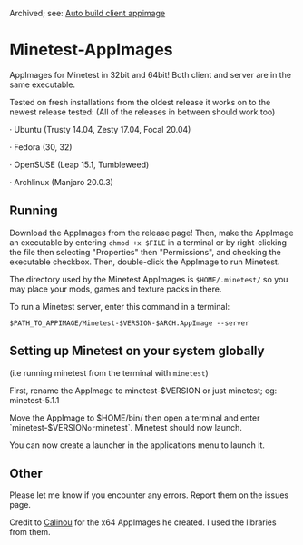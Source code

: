 Archived; see: [Auto build client appimage](https://github.com/minetest/minetest/pull/10561#issue-509965074)

# Minetest-AppImages

AppImages for Minetest in 32bit and 64bit! Both client and server are in the same executable.

Tested on fresh installations from the oldest release it works on to the newest release tested:
(All of the releases in between should work too)

· Ubuntu (Trusty 14.04, Zesty 17.04, Focal 20.04)

· Fedora (30, 32)

· OpenSUSE (Leap 15.1, Tumbleweed)

· Archlinux (Manjaro 20.0.3)

## Running
Download the AppImages from the release page! Then, make the AppImage an executable by entering `chmod +x $FILE` in a terminal or by right-clicking the file then selecting "Properties" then "Permissions", and checking the executable checkbox. Then, double-click the AppImage to run Minetest.

The directory used by the Minetest AppImages is `$HOME/.minetest/` so you may place your mods, games and texture packs in there.

To run a Minetest server, enter this command in a terminal:

`$PATH_TO_APPIMAGE/Minetest-$VERSION-$ARCH.AppImage --server`

## Setting up Minetest on your system globally
(i.e running minetest from the terminal with `minetest`)

First, rename the AppImage to minetest-$VERSION or just minetest; eg: minetest-5.1.1

Move the AppImage to $HOME/bin/ then open a terminal and enter `minetest-$VERSION` or `minetest`. Minetest should now launch.

You can now create a launcher in the applications menu to launch it.

## Other

Please let me know if you encounter any errors. Report them on the issues page.

Credit to [Calinou](https://forum.minetest.net/memberlist.php?mode=viewprofile&u=194) for the x64 AppImages he created. I used the libraries from them.
